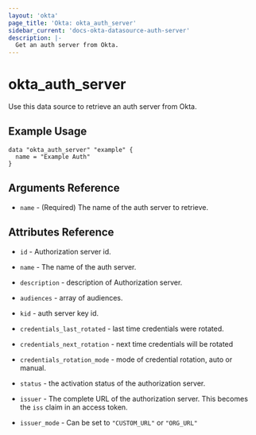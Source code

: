 ```yaml
---
layout: 'okta'
page_title: 'Okta: okta_auth_server'
sidebar_current: 'docs-okta-datasource-auth-server'
description: |-
  Get an auth server from Okta.
---
```


# okta_auth_server

Use this data source to retrieve an auth server from Okta.

## Example Usage

```hcl
data "okta_auth_server" "example" {
  name = "Example Auth"
}
```

## Arguments Reference

- `name` - (Required) The name of the auth server to retrieve.

## Attributes Reference

- `id` - Authorization server id.

- `name` - The name of the auth server.

- `description` - description of Authorization server.

- `audiences` - array of audiences.

- `kid` - auth server key id.

- `credentials_last_rotated` - last time credentials were rotated.

- `credentials_next_rotation` - next time credentials will be rotated

- `credentials_rotation_mode` - mode of credential rotation, auto or manual.

- `status` - the activation status of the authorization server.

- `issuer` - The complete URL of the authorization server. This becomes the `iss` claim in an access token.

- `issuer_mode` - Can be set to `"CUSTOM_URL"` or `"ORG_URL"`
